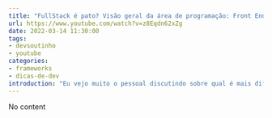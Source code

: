 ```yaml
---
title: "FullStack é pato? Visão geral da área de programação: Front End vs Back End, \"qual é mais difícil?\""
url: https://www.youtube.com/watch?v=z8Eqdn62xZg
date: 2022-03-14 11:30:00
tags:
- devsoutinho
- youtube
categories:
- frameworks
- dicas-de-dev
introduction: "Eu vejo muito o pessoal discutindo sobre qual é mais difícil: Front End ou Back End? E nesse vídeo eu resolvi trazer uma visão de como eu encaro as coisas e o que seria o \"profissional full stack?\", bora ver?  👀"
---
```


No content
